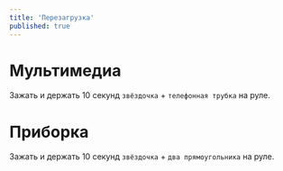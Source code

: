 ```yaml
---
title: 'Перезагрузка'
published: true
---
```


# Мультимедиа
Зажать и держать 10 секунд `звёздочка` + `телефонная трубка` на руле.

# Приборка
Зажать и держать 10 секунд `звёздочка` + `два прямоугольника` на руле.
